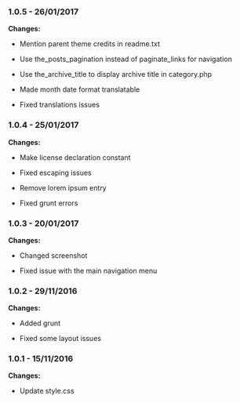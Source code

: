 
### 1.0.5 - 26/01/2017
**Changes:** 
- Mention parent theme credits in readme.txt
- Use the_posts_pagination instead of paginate_links for navigation
- Use the_archive_title to display archive title in category.php
- Made month date format translatable
- Fixed translations issues

### 1.0.4 - 25/01/2017
**Changes:** 
- Make license declaration constant
- Fixed escaping issues
- Remove lorem ipsum entry
- Fixed grunt errors

### 1.0.3 - 20/01/2017
**Changes:** 
- Changed screenshot
- Fixed issue with the main navigation menu

### 1.0.2 - 29/11/2016
**Changes:** 
- Added grunt
- Fixed some layout issues

### 1.0.1 - 15/11/2016
**Changes:** 
- Update style.css

